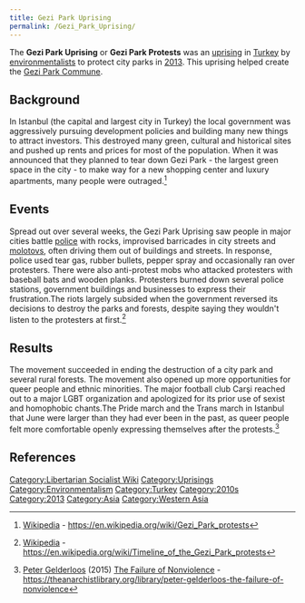 ```yaml
---
title: Gezi Park Uprising
permalink: /Gezi_Park_Uprising/
---
```


The **Gezi Park Uprising** or **Gezi Park Protests** was an
[uprising](List_of_Libertarian_Socialist_Revolutions "wikilink") in
[Turkey](Republic_of_Turkey "wikilink") by
[environmentalists](Environmentalism "wikilink") to protect city parks
in [2013](Timeline_of_Libertarian_Socialism_in_Western_Asia "wikilink").
This uprising helped create the [Gezi Park
Commune](Gezi_Park_Commune "wikilink").

## Background

In Istanbul (the capital and largest city in Turkey) the local
government was aggressively pursuing development policies and building
many new things to attract investors. This destroyed many green,
cultural and historical sites and pushed up rents and prices for most of
the population. When it was announced that they planned to tear down
Gezi Park - the largest green space in the city - to make way for a new
shopping center and luxury apartments, many people were outraged.[^1]

## Events

Spread out over several weeks, the Gezi Park Uprising saw people in
major cities battle [police](police "wikilink") with rocks, improvised
barricades in city streets and [molotovs](Molotov_Cocktail "wikilink"),
often driving them out of buildings and streets. In response, police
used tear gas, rubber bullets, pepper spray and occasionally ran over
protesters. There were also anti-protest mobs who attacked protesters
with baseball bats and wooden planks. Protesters burned down several
police stations, government buildings and businesses to express their
frustration.The riots largely subsided when the government reversed its
decisions to destroy the parks and forests, despite saying they wouldn't
listen to the protesters at first.[^2]

## Results

The movement succeeded in ending the destruction of a city park and
several rural forests. The movement also opened up more opportunities
for queer people and ethnic minorities. The major football club Carşi
reached out to a major LGBT organization and apologized for its prior
use of sexist and homophobic chants.The Pride march and the Trans march
in Istanbul that June were larger than they had ever been in the past,
as queer people felt more comfortable openly expressing themselves after
the protests.[^3]

## References

<references />

[Category:Libertarian Socialist
Wiki](Category:Libertarian_Socialist_Wiki "wikilink")
[Category:Uprisings](Category:Uprisings "wikilink")
[Category:Environmentalism](Category:Environmentalism "wikilink")
[Category:Turkey](Category:Turkey "wikilink")
[Category:2010s](Category:2010s "wikilink")
[Category:2013](Category:2013 "wikilink")
[Category:Asia](Category:Asia "wikilink") [Category:Western
Asia](Category:Western_Asia "wikilink")

[^1]: [Wikipedia](Wikipedia "wikilink") -
    <https://en.wikipedia.org/wiki/Gezi_Park_protests>

[^2]: [Wikipedia](Wikipedia "wikilink") -
    <https://en.wikipedia.org/wiki/Timeline_of_the_Gezi_Park_protests>

[^3]: [Peter Gelderloos](Peter_Gelderloos "wikilink") (2015) [The
    Failure of Nonviolence](The_Failure_of_Nonviolence "wikilink") -
    <https://theanarchistlibrary.org/library/peter-gelderloos-the-failure-of-nonviolence>